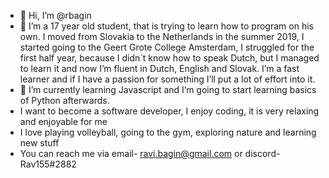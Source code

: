 - 👋 Hi, I’m @rbagin
- 👀 I’m a 17 year old student, that is trying to learn how to program on his own. I moved from Slovakia to the Netherlands in the summer 2019, 
 I started going to the Geert Grote College Amsterdam, I struggled for the first half year, because I didn´t know how to speak Dutch, 
 but I managed to learn it and now I’m fluent in Dutch, English and Slovak. I’m a fast learner and if I have a passion for something I’ll put a lot of effort into it.
- 🌱 I’m currently learning Javascript and I’m going to start learning basics of Python afterwards.
- I want to become a software developer, I enjoy coding, it is very relaxing and enjoyable for me
- I love playing volleyball, going to the gym, exploring nature and learning new stuff
- You can reach me via email- ravi.bagin@gmail.com or discord-Rav155#2882

<!---
rbagin/rbagin is a ✨ special ✨ repository because its `README.md` (this file) appears on your GitHub profile.
You can click the Preview link to take a look at your changes.
--->
